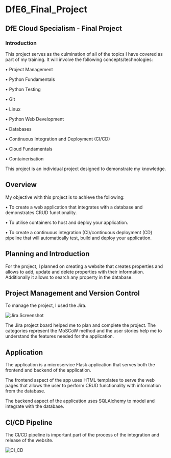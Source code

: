 # DfE6_Final_Project

## DfE Cloud Specialism - Final Project
### Introduction

This project serves as the culmination of all of the topics I have covered as part of my training. It will involve the following concepts/technologies:

•	Project Management

•	Python Fundamentals

•	Python Testing

•	Git

•	Linux

•	Python Web Development

•	Databases

•	Continuous Integration and Deployment (CI/CD)

•	Cloud Fundamentals

•	Containerisation

This project is an individual project designed to demonstrate my knowledge.

## Overview

My objective with this project is to achieve the following:

•	To create a web application that integrates with a database and demonstrates CRUD functionality.

•	To utilise containers to host and deploy your application.

•	To create a continuous integration (CI)/continuous deployment (CD) pipeline that will automatically test, build and deploy your application.

## Planning and Introduction

For the project, I planned on creating  a website that creates properties and allows to add,  update and delete properties with their information. Additionally it allows to search any property in the database.

## Project Management and Version Control

To manage the project, I used the Jira.

![Jira Screenshot](https://user-images.githubusercontent.com/43039925/147856876-ee9bb753-0263-4c3d-b3cb-6e278531ed4f.png)

The Jira project board helped me to plan and  complete the project. The categories represent the MoSCoW method and the user stories help me to understand the features needed for the application.

## Application

The application is a microservice Flask application that serves both the frontend and backend of the application.

The frontend aspect of the app uses HTML templates to serve the web pages that allows the user to perform CRUD functionality with information from the database.

The backend aspect of the application uses SQLAlchemy to model and integrate with the database.

## CI/CD Pipeline

The CI/CD pipeline is important part of the process of the integration and release of the website.

![CI_CD](https://user-images.githubusercontent.com/43039925/147859099-34e70702-eb7a-41f1-a947-45b8034e4c1c.png)
